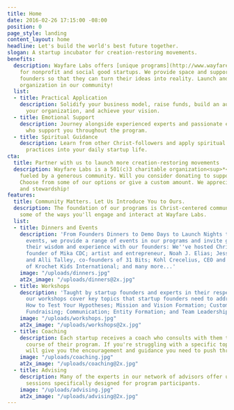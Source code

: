 ```yaml
---
title: Home
date: 2016-02-26 17:15:00 -08:00
position: 0
page_style: landing
content_layout: home
headline: Let's build the world's best future together.
slogan: A startup incubator for creation-restoring movements.
benefits:
  description: Wayfare Labs offers [unique programs](http://www.wayfarelabs.org/programs)
    for nonprofit and social good startups. We provide space and support to Christ-following
    founders so that they can turn their ideas into reality. Launch and grow your
    organization in our community!
  list:
  - title: Practical Application
    description: Solidify your business model, raise funds, build an audience, grow
      your organization, and achieve your vision.
  - title: Emotional Support
    description: Journey alongside experienced experts and passionate entrepreneurs
      who support you throughout the program.
  - title: Spiritual Guidance
    description: Learn from other Christ-followers and apply spiritual insights and
      practices into your daily startup life.
cta:
  title: Partner with us to launch more creation-restoring movements
  description: Wayfare Labs is a 501(c)3 charitable organization<sup>*</sup>. We are
    fueled by a generous community. Will you consider donating to support our work?
    Choose from some of our options or give a custom amount. We appreciate your generosity
    and stewardship!
features:
  title: Community Matters. Let Us Introduce You to Ours.
  description: The foundation of our programs is Christ-centered community. Here are
    some of the ways you'll engage and interact at Wayfare Labs.
  list:
  - title: Dinners and Events
    description: 'From Founders Dinners to Demo Days to Launch Nights to networking
      events, we provide a range of events in our programs and invite guests to share
      their wisdom and experience with our founders: We''ve hosted Christine Nolf,
      founder of Mika CDC; artist and entrepreneur, Noah J. Elias; Jessie Simonson
      and Alli Talley, co-founders of 31 Bits; Kohl Crecelius, CEO and co-founder
      of Krochet Kids International; and many more...'
    image: "/uploads/dinners.jpg"
    at2x_image: "/uploads/dinners@2x.jpg"
  - title: Workshops
    description: 'Taught by startup founders and experts in their respective fields,
      our workshops cover key topics that startup founders need to address, like:
      How to Test Your Hypotheses; Mission and Vision Formation; Customer Development;
      Fundraising; Communication; Entity Formation; and Team Leadership.'
    image: "/uploads/workshops.jpg"
    at2x_image: "/uploads/workshops@2x.jpg"
  - title: Coaching
    description: Each startup receives a coach who consults with them throughout the
      course of their program. If you're struggling with a specific topic, these coaches
      will give you the encouragement and guidance you need to push through it.
    image: "/uploads/coaching.jpg"
    at2x_image: "/uploads/coaching@2x.jpg"
  - title: Advising
    description: Many of the experts in our network of advisors offer unique advising
      sessions specifically designed for program participants.
    image: "/uploads/advising.jpg"
    at2x_image: "/uploads/advising@2x.jpg"
---
```


